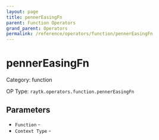 ```yaml
---
layout: page
title: pennerEasingFn
parent: Function Operators
grand_parent: Operators
permalink: /reference/operators/function/pennerEasingFn
---
```


# pennerEasingFn



Category: function

OP Type: `raytk.operators.function.pennerEasingFn`

## Parameters

* `Function` - 
* `Context Type` -

